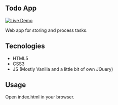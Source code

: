 ## Todo App
[![Live Demo](https://img.shields.io/badge/demo-online-green.svg)](http://toapp.carlospomares.es)

Web app for storing and process tasks.

## Tecnologies

- HTML5
- CSS3
- JS (Mostly Vanilla and a little bit of own JQuery)

## Usage

Open index.html in your browser.